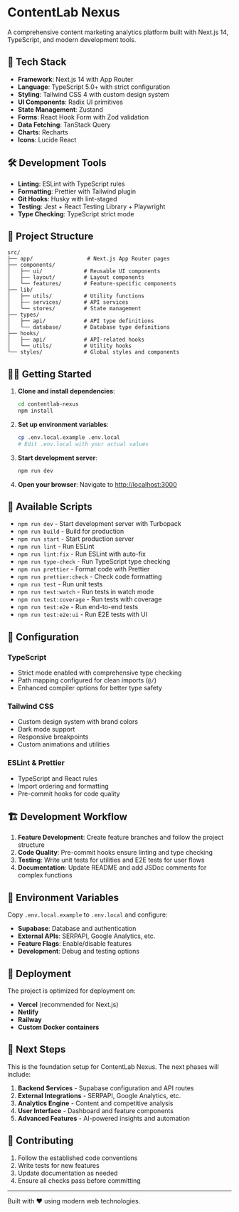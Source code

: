 # ContentLab Nexus

A comprehensive content marketing analytics platform built with Next.js 14, TypeScript, and modern development tools.

## 🚀 Tech Stack

- **Framework**: Next.js 14 with App Router
- **Language**: TypeScript 5.0+ with strict configuration
- **Styling**: Tailwind CSS 4 with custom design system
- **UI Components**: Radix UI primitives
- **State Management**: Zustand
- **Forms**: React Hook Form with Zod validation
- **Data Fetching**: TanStack Query
- **Charts**: Recharts
- **Icons**: Lucide React

## 🛠️ Development Tools

- **Linting**: ESLint with TypeScript rules
- **Formatting**: Prettier with Tailwind plugin
- **Git Hooks**: Husky with lint-staged
- **Testing**: Jest + React Testing Library + Playwright
- **Type Checking**: TypeScript strict mode

## 📁 Project Structure

```
src/
├── app/                 # Next.js App Router pages
├── components/
│   ├── ui/             # Reusable UI components
│   ├── layout/         # Layout components
│   └── features/       # Feature-specific components
├── lib/
│   ├── utils/          # Utility functions
│   ├── services/       # API services
│   └── stores/         # State management
├── types/
│   ├── api/            # API type definitions
│   └── database/       # Database type definitions
├── hooks/
│   ├── api/            # API-related hooks
│   └── utils/          # Utility hooks
└── styles/             # Global styles and components
```

## 🏃‍♂️ Getting Started

1. **Clone and install dependencies**:

   ```bash
   cd contentlab-nexus
   npm install
   ```

2. **Set up environment variables**:

   ```bash
   cp .env.local.example .env.local
   # Edit .env.local with your actual values
   ```

3. **Start development server**:

   ```bash
   npm run dev
   ```

4. **Open your browser**:
   Navigate to [http://localhost:3000](http://localhost:3000)

## 🧪 Available Scripts

- `npm run dev` - Start development server with Turbopack
- `npm run build` - Build for production
- `npm run start` - Start production server
- `npm run lint` - Run ESLint
- `npm run lint:fix` - Run ESLint with auto-fix
- `npm run type-check` - Run TypeScript type checking
- `npm run prettier` - Format code with Prettier
- `npm run prettier:check` - Check code formatting
- `npm run test` - Run unit tests
- `npm run test:watch` - Run tests in watch mode
- `npm run test:coverage` - Run tests with coverage
- `npm run test:e2e` - Run end-to-end tests
- `npm run test:e2e:ui` - Run E2E tests with UI

## 🔧 Configuration

### TypeScript

- Strict mode enabled with comprehensive type checking
- Path mapping configured for clean imports (`@/`)
- Enhanced compiler options for better type safety

### Tailwind CSS

- Custom design system with brand colors
- Dark mode support
- Responsive breakpoints
- Custom animations and utilities

### ESLint & Prettier

- TypeScript and React rules
- Import ordering and formatting
- Pre-commit hooks for code quality

## 🏗️ Development Workflow

1. **Feature Development**: Create feature branches and follow the project structure
2. **Code Quality**: Pre-commit hooks ensure linting and type checking
3. **Testing**: Write unit tests for utilities and E2E tests for user flows
4. **Documentation**: Update README and add JSDoc comments for complex functions

## 📝 Environment Variables

Copy `.env.local.example` to `.env.local` and configure:

- **Supabase**: Database and authentication
- **External APIs**: SERPAPI, Google Analytics, etc.
- **Feature Flags**: Enable/disable features
- **Development**: Debug and testing options

## 🚢 Deployment

The project is optimized for deployment on:

- **Vercel** (recommended for Next.js)
- **Netlify**
- **Railway**
- **Custom Docker containers**

## 📖 Next Steps

This is the foundation setup for ContentLab Nexus. The next phases will include:

1. **Backend Services** - Supabase configuration and API routes
2. **External Integrations** - SERPAPI, Google Analytics, etc.
3. **Analytics Engine** - Content and competitive analysis
4. **User Interface** - Dashboard and feature components
5. **Advanced Features** - AI-powered insights and automation

## 🤝 Contributing

1. Follow the established code conventions
2. Write tests for new features
3. Update documentation as needed
4. Ensure all checks pass before committing

---

Built with ❤️ using modern web technologies.
